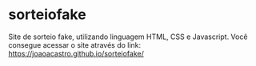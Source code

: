 # sorteiofake
Site de sorteio fake, utilizando linguagem HTML, CSS e Javascript.
Você consegue acessar o site através do link: https://joaoacastro.github.io/sorteiofake/

